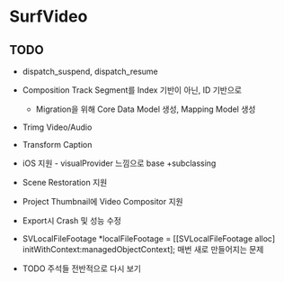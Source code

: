 # SurfVideo

## TODO

- dispatch_suspend, dispatch_resume

- Composition Track Segment를 Index 기반이 아닌, ID 기반으로

  - Migration을 위해 Core Data Model 생성, Mapping Model 생성

- Trimg Video/Audio

- Transform Caption

- iOS 지원 - visualProvider 느낌으로 base +subclassing

- Scene Restoration 지원

- Project Thumbnail에 Video Compositor 지원

- Export시 Crash 및 성능 수정

- SVLocalFileFootage *localFileFootage = [[SVLocalFileFootage alloc] initWithContext:managedObjectContext]; 매번 새로 만들어지는 문제

- TODO 주석들 전반적으로 다시 보기
